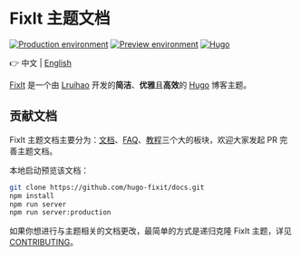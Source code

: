 # FixIt 主题文档

[![Production environment](https://img.shields.io/github/deployments/hugo-fixit/FixIt/Production?style=flat&label=Production&logo=vercel)](https://fixit.lruihao.cn/)
[![Preview environment](https://img.shields.io/github/deployments/hugo-fixit/FixIt/Preview?style=flat&label=Preview&logo=vercel)](https://pre.fixit.lruihao.cn/)
[![Hugo](https://img.shields.io/badge/Hugo-%5E0.112.0-ff4088?style=flat&logo=hugo)](https://gohugo.io/)

👉 中文 | [English](README.en.md)

[FixIt](https://github.com/hugo-fixit/FixIt) 是一个由 [Lruihao](https://github.com/Lruihao "在 GitHub 上关注我") 开发的**简洁**、**优雅**且**高效**的 [Hugo](https://gohugo.io/) 博客主题。

## 贡献文档

FixIt 主题文档主要分为：[文档](https://fixit.lruihao.cn/zh-cn/documentation/)、[FAQ](https://fixit.lruihao.cn/zh-cn/faq/)、[教程](https://fixit.lruihao.cn/zh-cn/guides/)三个大的板块，欢迎大家发起 PR 完善主题文档。

本地启动预览该文档：

```bash
git clone https://github.com/hugo-fixit/docs.git
npm install
npm run server
npm run server:production
```

如果你想进行与主题相关的文档更改，最简单的方式是递归克隆 FixIt 主题，详见 [CONTRIBUTING](https://github.com/hugo-fixit/FixIt/blob/master/CONTRIBUTING.md)。
